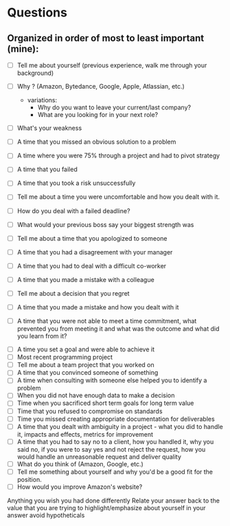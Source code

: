 # Questions

## Organized in order of most to least important (mine):

- [ ] Tell me about yourself (previous experience, walk me through your background)
- [ ] Why ? (Amazon, Bytedance, Google, Apple, Atlassian, etc.)

  - variations:
    - Why do you want to leave your current/last company?
    - What are you looking for in your next role?

- [ ] What's your weakness
- [ ] A time that you missed an obvious solution to a problem
- [ ] A time where you were 75% through a project and had to pivot strategy
- [ ] A time that you failed
- [ ] A time that you took a risk unsuccessfully
- [ ] Tell me about a time you were uncomfortable and how you dealt with it.
- [ ] How do you deal with a failed deadline?
- [ ] What would your previous boss say your biggest strength was
- [ ] Tell me about a time that you apologized to someone
- [ ] A time that you had a disagreement with your manager
- [ ] A time that you had to deal with a difficult co-worker
- [ ] A time that you made a mistake with a colleague
- [ ] Tell me about a decision that you regret
- [ ] A time that you made a mistake and how you dealt with it
- [ ] A time that you were not able to meet a time commitment, what prevented you from meeting it and what was the outcome and what did you learn from it?

* [ ] A time you set a goal and were able to achieve it
* [ ] Most recent programming project
* [ ] Tell me about a team project that you worked on
* [ ] A time that you convinced someone of something
* [ ] A time when consulting with someone else helped you to identify a problem
* [ ] When you did not have enough data to make a decision
* [ ] Time when you sacrificed short term goals for long term value
* [ ] Time that you refused to compromise on standards
* [ ] Time you missed creating appropriate documentation for deliverables
* [ ] A time that you dealt with ambiguity in a project - what you did to handle it, impacts and effects, metrics for improvement
* [ ] A time that you had to say no to a client, how you handled it, why you said no, if you were to say yes and not reject the request, how you would handle an unreasonable request and deliver quality
* [ ] What do you think of (Amazon, Google, etc.)
* [ ] Tell me something about yourself and why you'd be a good fit for the position.
* [ ] How would you improve Amazon's website?

Anything you wish you had done differently
Relate your answer back to the value that you are trying to highlight/emphasize about yourself in your answer
avoid hypotheticals
